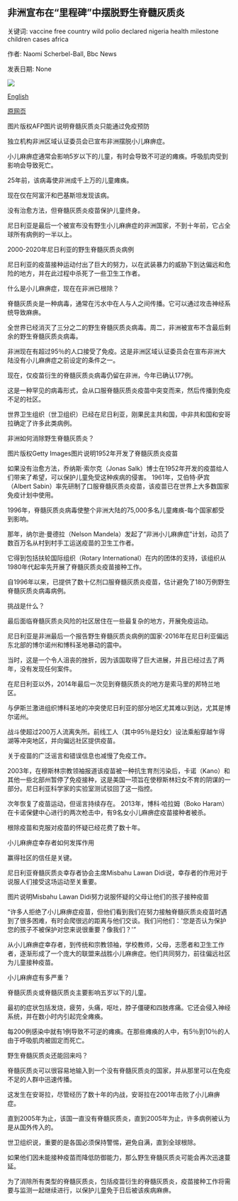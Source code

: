 ## 非洲宣布在“里程碑”中摆脱野生脊髓灰质炎

关键词: vaccine free country wild polio declared nigeria health milestone children cases africa

作者: Naomi Scherbel-Ball, Bbc News

发表日期: None

![](https://ichef.bbci.co.uk/news/1024/branded_news/9048/production/_90763963_gettyimages-72537955.jpg)

[English](Africa%20declared%20free%20of%20wild%20polio%20in%20%27milestone%27.md)

[原网页](https://www.bbc.com/news/world-africa-53887947)

图片版权AFP图片说明脊髓灰质炎只能通过免疫预防

独立机构非洲区域认证委员会已宣布非洲摆脱小儿麻痹症。

小儿麻痹症通常会影响5岁以下的儿童，有时会导致不可逆的瘫痪。呼吸肌肉受到影响会导致死亡。

25年前，该病毒使非洲成千上万的儿童瘫痪。

现在仅在阿富汗和巴基斯坦发现该病。

没有治愈方法，但脊髓灰质炎疫苗保护儿童终身。

尼日利亚是最后一个被宣布没有野生小儿麻痹症的非洲国家，不到十年前，它占全球所有病例的一半以上。

2000-2020年尼日利亚的野生脊髓灰质炎病例

尼日利亚的疫苗接种运动付出了巨大的努力，以在武装暴力的威胁下到达偏远和危险的地方，并在此过程中杀死了一些卫生工作者。

什么是小儿麻痹症，现在在非洲已根除？

脊髓灰质炎是一种病毒，通常在污水中在人与人之间传播。它可以通过攻击神经系统导致麻痹。

全世界已经消灭了三分之二的野生脊髓灰质炎病毒。周二，非洲被宣布不含最后剩余的野生脊髓灰质炎病毒。

非洲现在有超过95％的人口接受了免疫。这是非洲区域认证委员会在宣布非洲大陆没有小儿麻痹症之前设定的条件之一。

现在，仅疫苗衍生的脊髓灰质炎病毒仍留在非洲，今年已确认177例。

这是一种罕见的病毒形式，会从口服脊髓灰质炎疫苗中突变而来，然后传播到免疫不足的社区。

世界卫生组织（世卫组织）已经在尼日利亚，刚果民主共和国，中非共和国和安哥拉确定了许多此类病例。

非洲如何消除野生脊髓灰质炎？

图片版权Getty Images图片说明1952年开发了脊髓灰质炎疫苗

如果没有治愈方法，乔纳斯·索尔克（Jonas Salk）博士在1952年开发的疫苗给人们带来了希望，可以保护儿童免受这种疾病的侵害。 1961年，艾伯特·萨宾（Albert Sabin）率先研制了口服脊髓灰质炎疫苗，该疫苗已在世界上大多数国家免疫计划中使用。

1996年，脊髓灰质炎病毒使整个非洲大陆的75,000多名儿童瘫痪-每个国家都受到影响。

那年，纳尔逊·曼德拉（Nelson Mandela）发起了“非洲小儿麻痹症”计划，动员了数百万名从村到村手工运送疫苗的卫生工作者。

它得到包括扶轮国际组织（Rotary International）在内的团体的支持，该组织从1980年代起率先开展了脊髓灰质炎疫苗接种工作。

自1996年以来，已提供了数十亿剂口服脊髓灰质炎疫苗，估计避免了180万例野生脊髓灰质炎病毒病例。

挑战是什么？

最后面临脊髓灰质炎风险的社区居住在一些最复杂的地方，开展免疫运动。

尼日利亚是非洲最后一个报告野生脊髓灰质炎病例的国家-2016年在尼日利亚偏远东北部的博尔诺州和博科圣地暴动的震中。

当时，这是一个令人沮丧的挫折，因为该国取得了巨大进展，并且已经过去了两年，没有发现任何案件。

在尼日利亚以外，2014年最后一次见到脊髓灰质炎的地方是索马里的邦特兰地区。

与伊斯兰激进组织博科圣地的冲突使尼日利亚的部分地区尤其难以到达，尤其是博尔诺州。

战斗使超过200万人流离失所。前线工人（其中95％是妇女）设法乘船穿越乍得湖等冲突地区，并向偏远社区提供疫苗。

关于疫苗的广泛谣言和错误信息也减慢了免疫工作。

2003年，在穆斯林宗教领袖报道该疫苗被一种抗生育剂污染后，卡诺（Kano）和其他一些北部州暂停了免疫接种，这是美国一项旨在使穆斯林妇女不育的阴谋的一部分。尼日利亚科学家的实验室测试驳回了这一指控。

次年恢复了疫苗运动，但谣言持续存在。 2013年，博科·哈拉姆（Boko Haram）在卡诺保健中心进行的两次枪击中，有9名女小儿麻痹症疫苗接种者被杀。

根除疫苗和克服对疫苗的怀疑已经花费了数十年。

小儿麻痹症幸存者如何发挥作用

赢得社区的信任是关键。

尼日利亚脊髓灰质炎幸存者协会主席Misbahu Lawan Didi说，幸存者的作用对于说服人们接受这场运动至关重要。

图片说明Misbahu Lawan Didi努力说服怀疑的父母让他们的孩子接种疫苗

“许多人拒绝了小儿麻痹症疫苗，但他们看到我们在努力接触脊髓灰质炎疫苗时遇到了很多困难，有时会爬很远的距离与他们交谈。我们问他们：'您是否认为保护您的孩子不被保护对您来说很重要？像我们？'”

从小儿麻痹症幸存者，到传统和宗教领袖，学校教师，父母，志愿者和卫生工作者，逐渐形成了一个庞大的联盟来战胜小儿麻痹症。他们共同努力，前往偏远社区为儿童接种疫苗。

小儿麻痹症有多严重？

脊髓灰质炎或脊髓灰质炎主要影响五岁以下的儿童。

最初的症状包括发烧，疲劳，头痛，呕吐，脖子僵硬和四肢疼痛。它还会侵入神经系统，并在数小时内引起完全瘫痪。

每200例感染中就有1例导致不可逆的瘫痪。在那些瘫痪的人中，有5％到10％的人由于呼吸肌肉被固定而死亡。

野生脊髓灰质炎还能回来吗？

脊髓灰质炎可以很容易地输入到一个没有脊髓灰质炎的国家，并从那里可以在免疫不足的人群中迅速传播。

这发生在安哥拉，尽管经历了数十年的内战，安哥拉在2001年击败了小儿麻痹症。

直到2005年为止，该国一直没有脊髓灰质炎，直到2005年为止，许多病例被认为是从国外传入的。

世卫组织说，重要的是各国必须保持警惕，避免自满，直到全球根除。

如果他们因未能接种疫苗而降低防御能力，那么野生脊髓灰质炎可能会再次迅速蔓延。

为了消除所有类型的脊髓灰质炎，包括疫苗衍生的脊髓灰质炎，疫苗接种工作将需要与监测一起继续进行，以保护儿童免于日后被该疾病麻痹。